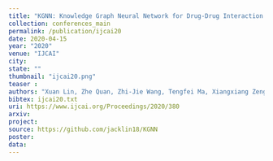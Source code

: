 ```yaml
---
title: "KGNN: Knowledge Graph Neural Network for Drug-Drug Interaction Prediction"
collection: conferences_main
permalink: /publication/ijcai20
date: 2020-04-15
year: "2020"
venue: "IJCAI"
city: 
state: ""
thumbnail: "ijcai20.png"
teaser : 
authors: "Xuan Lin, Zhe Quan, Zhi-Jie Wang, Tengfei Ma, Xiangxiang Zeng"
bibtex: ijcai20.txt
uri: https://www.ijcai.org/Proceedings/2020/380
arxiv: 
project: 
source: https://github.com/jacklin18/KGNN
poster: 
data:
---
```

